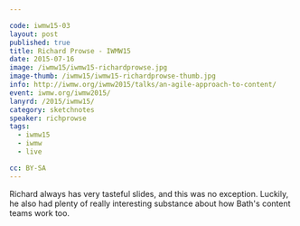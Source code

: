 ```yaml
---

code: iwmw15-03
layout: post
published: true
title: Richard Prowse - IWMW15
date: 2015-07-16
image: /iwmw15/iwmw15-richardprowse.jpg
image-thumb: /iwmw15/iwmw15-richardprowse-thumb.jpg
info: http://iwmw.org/iwmw2015/talks/an-agile-approach-to-content/
event: iwmw.org/iwmw2015/
lanyrd: /2015/iwmw15/
category: sketchnotes
speaker: richprowse
tags:
  - iwmw15
  - iwmw
  - live

cc: BY-SA
---
```


Richard always has very tasteful slides, and this was no exception. Luckily, he also had plenty of really interesting substance about how Bath's content teams work too.
